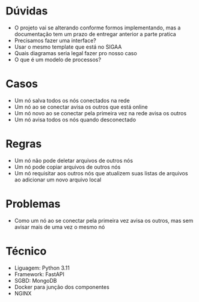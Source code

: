 # Dúvidas
- O projeto vai se alterando conforme formos implementando, mas a documentação tem um prazo de entregar anterior a parte pratica
- Precisamos fazer uma interface?
- Usar o mesmo template que está no SIGAA
- Quais diagramas seria legal fazer pro nosso caso
- O que é um modelo de processos?

# Casos
- Um nó salva todos os nós conectados na rede
- Um nó ao se conectar avisa os outros que está online
- Um nó novo ao se conectar pela primeira vez na rede avisa os outros
- Um nó avisa todos os nós quando desconectado

# Regras
- Um nó não pode deletar arquivos de outros nós
- Um nó pode copiar arquivos de outros nós
- Um nó requisitar aos outros nós que atualizem suas listas de arquivos ao adicionar um novo arquivo local

# Problemas
- Como um nó ao se conectar pela primeira vez avisa os outros, mas sem avisar mais de uma vez o mesmo nó

# Técnico
- Liguagem: Python 3.11
- Framework: FastAPI
- SGBD: MongoDB
- Docker para junção dos componentes
- NGINX 

